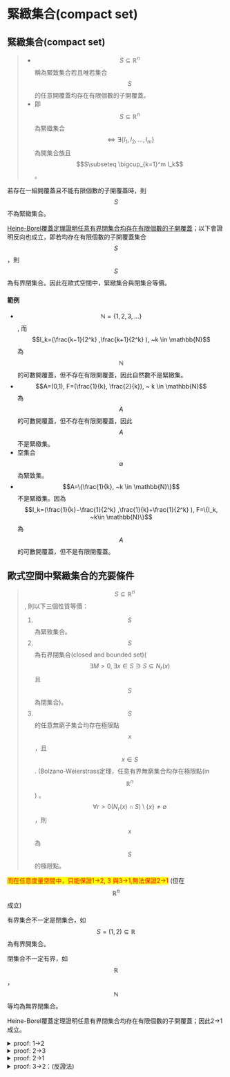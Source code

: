 # 緊緻集合(compact set)

## 緊緻集合(compact set)

> * $$S\subseteq \mathbb{R}^n$$ 稱為緊致集合若且唯若集合$$S$$的任意開覆蓋均存在有限個數的子開覆蓋。
> * 即$$S\subseteq \mathbb{R}^n$$為緊緻集合 $$\Leftrightarrow \exists \{I_1, I_2,\ldots, I_m\}$$為開集合族且 $$S\subseteq \bigcup_{k=1}^m I_k$$。
>


若存在一組開覆蓋且不能有限個數的子開覆蓋時，則$$S$$不為緊緻集合。

[Heine-Borel覆蓋定理證明任意有界閉集合均存在有限個數的子開覆蓋](covering.md#heineborel-fu-gai-ding-li)；以下會證明反向也成立，即若均存在有限個數的子開覆蓋集合$$S$$，則$$S$$為有界閉集合。因此在歐式空間中，緊緻集合與閉集合等價。

#### 範例

* $$\mathbb{N}=\{1,2,3,\ldots\}$$, 而$$I_k=(\frac{k−1}{2^k} ,\frac{k+1}{2^k} ), ~k \in \mathbb{N}$$為$$\mathbb{N}$$的可數開覆蓋，但不存在有限開覆蓋，因此自然數不是緊緻集。
* $$A=(0,1), F=(\frac{1}{k}, \frac{2}{k}), ~ k \in \mathbb{N}$$  為$$A$$的可數開覆蓋，但不存在有限開覆蓋，因此$$A$$不是緊緻集。
* 空集合$$\emptyset$$ 為緊致集。
* $$A=\{\frac{1}{k}, ~k \in \mathbb{N}\}$$不是緊緻集。因為 $$I_k=(\frac{1}{k}−\frac{1}{2^k} ,\frac{1}{k}+\frac{1}{2^k} ), F=\{I_k, ~k\in \mathbb{N}\}$$為$$A$$的可數開覆蓋，但不是有限開覆蓋。

## 歐式空間中緊緻集合的充要條件

> $$S \subseteq \mathbb{R}^n$$, 則以下三個性質等價：
>
> 1. $$S$$為緊致集合。
> 2. $$S$$為有界閉集合(closed and bounded set)($$\exists M >0, \exists x\in S \ni S \subseteq N_r (x)$$且 $$S$$為閉集合)。
> 3. $$S$$的任意無窮子集合均存在極限點$$x$$，且$$x∈S$$.  (Bolzano-Weierstrass定理，任意有界無窮集合均存在極限點(in $$\mathbb{R}^n$$)
>    。$$\forall r>0 (N_r (x)\cap S)\setminus \{x\} \neq \emptyset$$，則$$x$$為$$S$$的極限點。
>

<mark style="color:red;">而在任意度量空間中，只能保證1->2, 3 與3->1,無法保證2->1</mark> (但在$$\mathbb{R}^n$$ 成立)

有界集合不一定是閉集合，如$$S=(1,2) \subseteq \mathbb{R}$$為有界開集合。

閉集合不一定有界，如$$\mathbb{R}$$，$$\mathbb{N}$$等均為無界閉集合。

Heine-Borel覆蓋定理證明任意有界閉集合均存在有限個數的子開覆蓋；因此2->1成立。

<details>

<summary>proof: 1->2 </summary>

令$$p \in S$$, 可得球集合族 $$\{N_1 (p), N_2 (p),\ldots, N_k (p), \ldots\}, k \in \mathbb{N}$$為$$S$$的可數開覆蓋。

由緊致集合條件可得有限子集合族為$$S$$的開覆蓋，即 $$S \subseteq \bigcup_{k=1}^m N_k (p)$$。

因此可得$$S$$為有界集合 -- (1)。

(反證法) 假設$$S$$不為閉集合

由[閉集合包含其所有極限點的或質 ](../metric-space/closed-set.md#bi-ji-he-bao-han-qi-suo-you-ji-xian-dian)知存在$$S$$的極限點$$y$$且$$y \notin S$$。

若$$x\in S$$, 因為$$y \notin S$$, 可得$$r_x=\|x−y\|/2>0, ~ \forall x$$, 且$$\{N_{r_x } (x), ~ x∈S\}$$為$$S$$的開覆蓋。

由為$$S$$為緊緻集，由定義得存在有限個開球集合覆蓋$$S$$, 即 $$S\subseteq \bigcup_{k=1}^m N_{r_k} (x_k)$$。

令$$r=\min \{r_1,r_2,\ldots,r_m \}$$, 可得$$N_r (y) \cap N_{r_k} (x_k )= \emptyset$$。

$$x \in N_r (y) \Rightarrow \|x−y\|<r \leq r_k$$

由三角不等式得 $$\| y−x_k \| \leq \|y−x\|+\|x−x_k\|$$

所以 $$\| x−x_k \| \geq \|y−x_k \|−\|x−y\|=2r_k−\|x−y\|>k$$

因此 $$x \notin N_{r_k} (x_k)$$

即$$N_r (y) \cap S=\emptyset$$，此與$$y$$為$$S$$的極限點矛盾，因此$$S$$為閉集合--(2)

由(1)(2)得2成立 (QED)

</details> 



<details>

<summary>proof: 2->3 </summary>

令 $$T\subseteq S$$, 且$$T$$中有無限多個元素。因為$$S$$為有界集合，因此$$T$$為有界集合。

由[Bolzano-Weierstrass定理](bolzano-weierstrass-theorem.md) 得若$$T \subseteq \mathbb{R}^n$$ 為有界集合且$$T$$包含了無窮多個點，則存在至少一點$$x \in \mathbb{R}^n$$為$$T$$的極限點。

令$$x$$為$$T$$的極限點且$$T \subseteq S$$，則$$x$$為$$S$$的極限點。

因為$$S$$為閉集合，因此所有$$S$$的極限點均為$$S$$的元素，而$$x$$為$$S$$的極限點，因此$$x \in S$$ (QED)

</details>



<details>

<summary>proof: 2->1 </summary>

可由Heine-Borel覆蓋定理證明任意有界閉集合均存在有限個數的子開覆蓋得出。

</details> 



<details>

<summary>proof: 3->2：(反證法) </summary>

若$$S$$為無界集合，則$$∀m>0 ~\exists x_m \in S \ni \|x_m\|>m$$

取$$T=\{x_1,x_2,\ldots\}$$為$$S$$的無窮子集合，由條件3可知$$T$$存在極限點$$y \in S$$。

取$$m>1+\|y\|$$, 可得 $$\|x_m−y\| \geq \|x_m \|−\|y\|>m−\|y\|>1$$, 即$$y$$不是$$T$$的極限點（矛盾），因此$$S$$為有界集合。(QED)

</details> 



